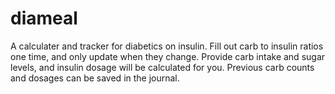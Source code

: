 # diameal
A calculater and tracker for diabetics on insulin. Fill out carb to insulin ratios one time, and only update when they change. Provide carb intake and sugar levels, and insulin dosage will be calculated for you. Previous carb counts and dosages can be saved in the journal.
